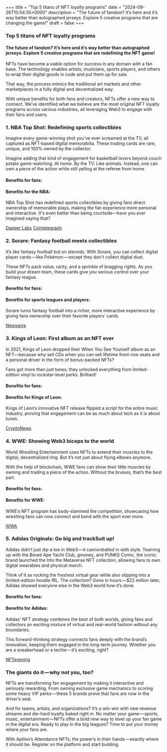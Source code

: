 +++
title = "Top 5 titans of NFT loyalty programs"
date = "2024-09-26T10:54:55+0000"
description = "The future of fandom? It’s here and it’s way better than autographed jerseys. Explore 5 creative programs that are changing the game!"
draft = false
+++

### Top 5 titans of NFT loyalty programs


#### The future of fandom? It’s here and it’s way better than autographed jerseys. Explore 5 creative programs that are redefining the NFT game!


NFTs have become a viable option for success in any domain with a fan base. The technology enables artists, musicians, sports players, and others to wrap their digital goods in code and put them up for sale.


That way, the process mimics the traditional art markets and other marketplaces in a fully digital and decentralized way.


With unique benefits for both fans and creators, NFTs offer a new way to connect. We’ve identified what we believe are the most original NFT loyalty programs across various industries, all leveraging Web3 to engage with their fans and users.


### 1. NBA Top Shot: Redefining sports collectibles


Imagine every game-winning shot you’ve ever screamed at the TV, all captured as NFT-based digital memorabilia. These trading cards are rare, unique, and 100% owned by the collector.


Imagine adding that kind of engagement for basketball lovers beyond couch potato game-watching. At home. By the TV. Like animals. Instead, one can own a piece of the action while still yelling at the referee from home.


#### Benefits for fans:


#### Benefits for the NBA:


NBA Top Shot has redefined sports collectibles by giving fans direct ownership of memorable plays, making the fan experience more personal and interactive. It's even better than being courtside—have you ever imagined saying that?

[Dapper Labs](https://www.dapperlabs.com/newsroom/nba-top-shot-takes-sports-collecting-to-the-next-level-only-on-flow)
[Cointelegraph](https://cointelegraph.com/news/nba-topshot-opens-to-public-after-closed-beta-drives-2m-in-nft-sales)

### 2. Sorare: Fantasy football meets collectibles


It’s like fantasy football but on steroids. With Sorare, you can collect digital player cards — like Pokémon — except they don't collect digital dust.


These NFTs pack value, rarity, and a sprinkle of bragging rights. As you build your dream team, these cards give you serious control over your fantasy league.


#### Benefits for fans:


#### Benefits for sports leagues and players:


Sorare turns fantasy football into a richer, more interactive experience by giving fans ownership over their favorite players’ cards.

[Newswire](https://www.prnewswire.com/news-releases/laliga-partners-with-sorare-to-enter-the-world-of-nfts-301371693.html)

### 3. Kings of Leon: First album as an NFT ever


In 2021, Kings of Leon dropped their When You See Yourself album as an NFT—because why sell CDs when you can sell lifetime front-row seats and a personal driver in the form of bonus-packed NFTs?


Fans got more than just tunes; they unlocked everything from limited-edition vinyl to rockstar-level perks. Brilliant!


#### Benefits for fans:


#### Benefits for Kings of Leon:


Kings of Leon’s innovative NFT release flipped a script for the entire music industry, proving that engagement can be as much about tech as it is about tunes.

[CryptoNews](https://cryptonews.com.au/news/rock-and-crypto-kings-of-leon-to-release-the-first-nfts-rock-album-89964/)

### 4. WWE: Showing Web3 biceps to the world


World Wrestling Entertainment uses NFTs to extend their muscles to the digital, decentralized ring. But it’s not just about flying elbows anymore.


With the help of blockchain, WWE fans can show their little muscles by owning and trading a piece of the action. Without the bruises, that’s the best part.


#### Benefits for fans:


#### Benefits for WWE:


WWE’s NFT program has body-slammed the competition, showcasing how wrestling fans can now connect and bond with the sport ever more.

[WWA](http://wwa.com/nft)

### 5. Adidas Originals: Go big and trackSuit up!


Adidas didn’t just dip a toe in Web3 — it cannonballed in with style. Teaming up with the Bored Ape Yacht Club, gmoney, and PUNKS Comic, the iconic brand launched the Into the Metaverse NFT collection, allowing fans to own digital wearables and physical merch.


Think of it as rocking the freshest virtual gear while also slipping into a limited-edition hoodie IRL. The collection? Gone in hours — $22 million later, Adidas showed everyone else in the Web3 world how it’s done.


#### Benefits for fans:


#### Benefits for Adidas:


Adidas’ NFT strategy combines the best of both worlds, giving fans and collectors an exciting mixture of virtual and real-world fashion without any boundaries.


This forward-thinking strategy connects fans deeply with the brand’s innovation, keeping them engaged in the long-term journey. Whether you are a sneakerhead or a techie — it’s exciting, right?

[NFTevening](https://nftevening.com/adidas-metaverse-everything-you-need-to-know/)

### The giants do it — why not you, too?


NFTs are transforming fan engagement by making it interactive and seriously rewarding. From owning exclusive game mechanics to scoring some heavy VIP perks — these 5 brands prove that fans are now in the driver’s seat.


And for teams, artists, and organizations? It’s a win-win with new revenue streams and die-hard loyalty baked right in. No matter your game — sports, music, entertainment — NFTs offer a bold new way to level up your fan game in the digital era. Ready to play in the big leagues? Time to put your money where your fans are.


With Apillon’s Attendance NFTs, the power’s in their hands — exactly where it should be. Register on the platform and start building.
